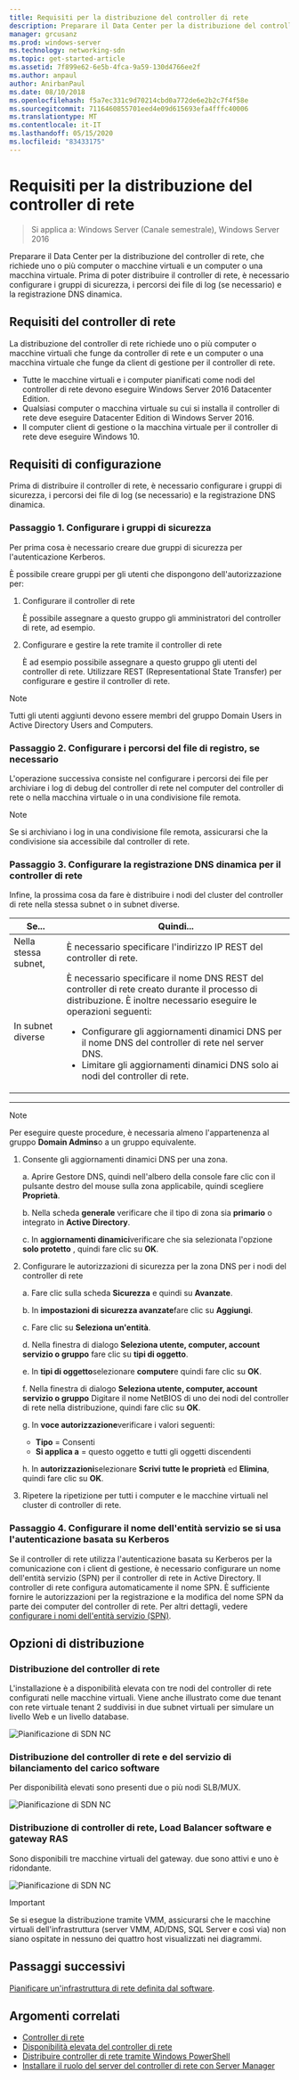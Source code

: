```yaml
---
title: Requisiti per la distribuzione del controller di rete
description: Preparare il Data Center per la distribuzione del controller di rete, che richiede uno o più computer o macchine virtuali e un computer o una macchina virtuale. Prima di poter distribuire il controller di rete, è necessario configurare i gruppi di sicurezza, i percorsi dei file di log (se necessario) e la registrazione DNS dinamica.
manager: grcusanz
ms.prod: windows-server
ms.technology: networking-sdn
ms.topic: get-started-article
ms.assetid: 7f899e62-6e5b-4fca-9a59-130d4766ee2f
ms.author: anpaul
author: AnirbanPaul
ms.date: 08/10/2018
ms.openlocfilehash: f5a7ec331c9d70214cbd0a772de6e2b2c7f4f58e
ms.sourcegitcommit: 7116460855701eed4e09d615693efa4fffc40006
ms.translationtype: MT
ms.contentlocale: it-IT
ms.lasthandoff: 05/15/2020
ms.locfileid: "83433175"
---
```

# <a name="requirements-for-deploying-network-controller"></a>Requisiti per la distribuzione del controller di rete

>Si applica a: Windows Server (Canale semestrale), Windows Server 2016

Preparare il Data Center per la distribuzione del controller di rete, che richiede uno o più computer o macchine virtuali e un computer o una macchina virtuale. Prima di poter distribuire il controller di rete, è necessario configurare i gruppi di sicurezza, i percorsi dei file di log (se necessario) e la registrazione DNS dinamica.


## <a name="network-controller-requirements"></a>Requisiti del controller di rete

La distribuzione del controller di rete richiede uno o più computer o macchine virtuali che funge da controller di rete e un computer o una macchina virtuale che funge da client di gestione per il controller di rete. 

- Tutte le macchine virtuali e i computer pianificati come nodi del controller di rete devono eseguire Windows Server 2016 Datacenter Edition. 
- Qualsiasi computer o macchina virtuale su cui si installa il controller di rete deve eseguire Datacenter Edition di Windows Server 2016. 
- Il computer client di gestione o la macchina virtuale per il controller di rete deve eseguire Windows 10. 


## <a name="configuration-requirements"></a>Requisiti di configurazione

Prima di distribuire il controller di rete, è necessario configurare i gruppi di sicurezza, i percorsi dei file di log (se necessario) e la registrazione DNS dinamica.

### <a name="step-1-configure-your-security-groups"></a>Passaggio 1. Configurare i gruppi di sicurezza

Per prima cosa è necessario creare due gruppi di sicurezza per l'autenticazione Kerberos. 

È possibile creare gruppi per gli utenti che dispongono dell'autorizzazione per: 

1. Configurare il controller di rete<p>È possibile assegnare a questo gruppo gli amministratori del controller di rete, ad esempio. 
2.  Configurare e gestire la rete tramite il controller di rete<p>È ad esempio possibile assegnare a questo gruppo gli utenti del controller di rete. Utilizzare REST (Representational State Transfer) per configurare e gestire il controller di rete.

>[!NOTE]
>Tutti gli utenti aggiunti devono essere membri del gruppo Domain Users in Active Directory Users and Computers.

### <a name="step-2-configure-log-file-locations-if-needed"></a>Passaggio 2. Configurare i percorsi del file di registro, se necessario

L'operazione successiva consiste nel configurare i percorsi dei file per archiviare i log di debug del controller di rete nel computer del controller di rete o nella macchina virtuale o in una condivisione file remota. 

>[!NOTE]
>Se si archiviano i log in una condivisione file remota, assicurarsi che la condivisione sia accessibile dal controller di rete.


### <a name="step-3-configure-dynamic-dns-registration-for-network-controller"></a>Passaggio 3. Configurare la registrazione DNS dinamica per il controller di rete

Infine, la prossima cosa da fare è distribuire i nodi del cluster del controller di rete nella stessa subnet o in subnet diverse. 


|         Se...         |                                                                                                                                                         Quindi...                                                                                                                                                         |
|-----------------------|-------------------------------------------------------------------------------------------------------------------------------------------------------------------------------------------------------------------------------------------------------------------------------------------------------------------------|
|  Nella stessa subnet,  |                                                                                                                                È necessario specificare l'indirizzo IP REST del controller di rete.                                                                                                                                 |
| In subnet diverse | È necessario specificare il nome DNS REST del controller di rete creato durante il processo di distribuzione. È inoltre necessario eseguire le operazioni seguenti:<ul><li>Configurare gli aggiornamenti dinamici DNS per il nome DNS del controller di rete nel server DNS.</li><li>Limitare gli aggiornamenti dinamici DNS solo ai nodi del controller di rete.</li></ul> |

---

> [!NOTE]
> Per eseguire queste procedure, è necessaria almeno l'appartenenza al gruppo **Domain Admins**o a un gruppo equivalente.

1. Consente gli aggiornamenti dinamici DNS per una zona.

   a. Aprire Gestore DNS, quindi nell'albero della console fare clic con il pulsante destro del mouse sulla zona applicabile, quindi scegliere **Proprietà**. 

   b. Nella scheda **generale** verificare che il tipo di zona sia **primario** o integrato in **Active Directory**.

   c. In **aggiornamenti dinamici**verificare che sia selezionata l'opzione **solo protetto** , quindi fare clic su **OK**.

2. Configurare le autorizzazioni di sicurezza per la zona DNS per i nodi del controller di rete

   a.  Fare clic sulla scheda **Sicurezza** e quindi su **Avanzate**. 

   b. In **impostazioni di sicurezza avanzate**fare clic su **Aggiungi**. 

   c. Fare clic su **Seleziona un'entità**. 

   d. Nella finestra di dialogo **Seleziona utente, computer, account servizio o gruppo** fare clic su **tipi di oggetto**. 

   e. In **tipi di oggetto**selezionare **computer**e quindi fare clic su **OK**.

   f. Nella finestra di dialogo **Seleziona utente, computer, account servizio o gruppo** Digitare il nome NetBIOS di uno dei nodi del controller di rete nella distribuzione, quindi fare clic su **OK**.

   g. In **voce autorizzazione**verificare i valori seguenti:

      - **Tipo** = Consenti
      - **Si applica a** = questo oggetto e tutti gli oggetti discendenti

   h. In **autorizzazioni**selezionare **Scrivi tutte le proprietà** ed **Elimina**, quindi fare clic su **OK**.

3. Ripetere la ripetizione per tutti i computer e le macchine virtuali nel cluster di controller di rete.

### <a name="step-4-configure-service-principal-name-if-using-kerberos-based-authentication"></a>Passaggio 4. Configurare il nome dell'entità servizio se si usa l'autenticazione basata su Kerberos

Se il controller di rete utilizza l'autenticazione basata su Kerberos per la comunicazione con i client di gestione, è necessario configurare un nome dell'entità servizio (SPN) per il controller di rete in Active Directory. Il controller di rete configura automaticamente il nome SPN. È sufficiente fornire le autorizzazioni per la registrazione e la modifica del nome SPN da parte dei computer del controller di rete. Per altri dettagli, vedere [configurare i nomi dell'entità servizio (SPN)](https://docs.microsoft.com/windows-server/networking/sdn/security/kerberos-with-spn#configure-service-principal-names-spn).

## <a name="deployment-options"></a>Opzioni di distribuzione

### <a name="network-controller-deployment"></a>Distribuzione del controller di rete

L'installazione è a disponibilità elevata con tre nodi del controller di rete configurati nelle macchine virtuali. Viene anche illustrato come due tenant con rete virtuale tenant 2 suddivisi in due subnet virtuali per simulare un livello Web e un livello database.  

![Pianificazione di SDN NC](../../media/Plan-a-Software-Defined-Network-Infrastructure/SDN-NC-Planning.png)

### <a name="network-controller-and-software-load-balancer-deployment"></a>Distribuzione del controller di rete e del servizio di bilanciamento del carico software

Per disponibilità elevati sono presenti due o più nodi SLB/MUX.

![Pianificazione di SDN NC](../../media/Plan-a-Software-Defined-Network-Infrastructure/SDN-SLB-Deployment.png)

### <a name="network-controller-software-load-balancer-and-ras-gateway-deployment"></a>Distribuzione di controller di rete, Load Balancer software e gateway RAS

Sono disponibili tre macchine virtuali del gateway. due sono attivi e uno è ridondante.

![Pianificazione di SDN NC](../../media/Plan-a-Software-Defined-Network-Infrastructure/SDN-GW-Deployment.png)  

>[!IMPORTANT] 
>Se si esegue la distribuzione tramite VMM, assicurarsi che le macchine virtuali dell'infrastruttura (server VMM, AD/DNS, SQL Server e così via) non siano ospitate in nessuno dei quattro host visualizzati nei diagrammi.  


## <a name="next-steps"></a>Passaggi successivi
[Pianificare un'infrastruttura di rete definita dal software](https://technet.microsoft.com/windows-server-docs/networking/sdn/plan/plan-a-software-defined-network-infrastructure).

## <a name="related-topics"></a>Argomenti correlati
- [Controller di rete](../technologies/network-controller/Network-Controller.md) 
- [Disponibilità elevata del controller di rete](../technologies/network-controller/network-controller-high-availability.md) 
- [Distribuire controller di rete tramite Windows PowerShell](../deploy/Deploy-Network-Controller-using-Windows-PowerShell.md)   
- [Installare il ruolo del server del controller di rete con Server Manager](../technologies/network-controller/Install-the-Network-Controller-server-role-using-Server-Manager.md)   
